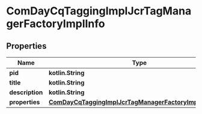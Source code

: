 
# ComDayCqTaggingImplJcrTagManagerFactoryImplInfo

## Properties
Name | Type | Description | Notes
------------ | ------------- | ------------- | -------------
**pid** | **kotlin.String** |  |  [optional]
**title** | **kotlin.String** |  |  [optional]
**description** | **kotlin.String** |  |  [optional]
**properties** | [**ComDayCqTaggingImplJcrTagManagerFactoryImplProperties**](ComDayCqTaggingImplJcrTagManagerFactoryImplProperties.md) |  |  [optional]



